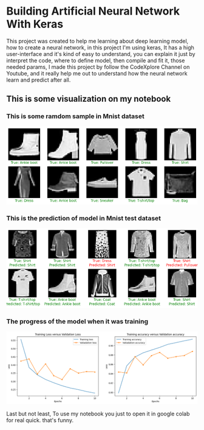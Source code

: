 # Building Artificial Neural Network With Keras

This project was created to help me learning about deep learning model, how to create a neural network, in this project I'm using keras, It has a high user-interface and it's kind of easy to understand, you can explain it just by interpret the code, where to define model, then compile and fit it, those needed params, I made this project by follow the CodeXplore Channel on Youtube, and it really help me out to understand how the neural network learn and predict after all.

## This is some visualization on my notebook

### This is some ramdom sample in Mnist dataset

![1719133912166](image/README/1719133912166.png)


### This is the prediction of model in Mnist test dataset

![1719133942665](image/README/1719133942665.png)


### The progress of the model when it was training

![1719133952565](image/README/1719133952565.png)


Last but not least, To use my notebook you just to open it in google colab for real quick. that's funny.
